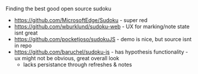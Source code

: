Finding the best good open source sudoku

  - https://github.com/MicrosoftEdge/Sudoku - super red
  - https://github.com/wburklund/sudoku-web - UX for marking/note state isnt great
  - https://github.com/pocketjoso/sudokuJS - demo is nice, but source isnt in repo
  - https://github.com/baruchel/sudoku-js - has hypothesis functionality - ux might not be obvious, great overall look
    - lacks persistance through refreshes & notes

